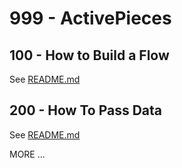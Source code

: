 # 999 - ActivePieces

## 100 - How to Build a Flow

See [README.md](./100/README.md)

## 200 - How To Pass Data

See [README.md](./200/README.md)

MORE ...
